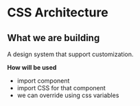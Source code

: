 # CSS Architecture

## What we are building

A design system that support customization.

**How will be used**

- import component
- import CSS for that component
- we can override using css variables
